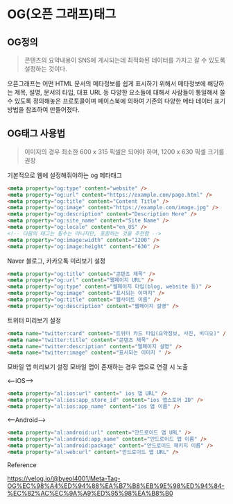 # OG(오픈 그래프)태그

## OG정의

> 콘텐츠의 요약내용이 SNS에 게시되는데 최적화된 데이터를 가지고 갈 수 있도록 설정하는 것이다.

오픈그래프는 어떤 HTML 문서의 메타정보를 쉽게 표시하기 위해서
메타정보에 해당하는 제목, 설명, 문서의 타입, 대표 URL 등 다양한 요소들에 대해서
사람들이 통일해서 쓸 수 있도록 정의해놓은 프로토콜이며
페이스북에 의하여 기존의 다양한 메타 데이터 표기 방법을 참조하여 만들어졌다.

## OG태그 사용법

> 이미지의 경우 최소한 600 x 315 픽셀은 되어야 하며, 1200 x 630 픽셀 크기를 권장

기본적으로 웹에 설정해줘야하는 og 메타태그

```html
<meta property="og:type" content="website" />
<meta property="og:url" content="https://example.com/page.html" />
<meta property="og:title" content="Content Title" />
<meta property="og:image" content="https://example.com/image.jpg" />
<meta property="og:description" content="Description Here" />
<meta property="og:site_name" content="Site Name" />
<meta property="og:locale" content="en_US" />
<!-- 다음의 태그는 필수는 아니지만, 포함하는 것을 추천함 -->
<meta property="og:image:width" content="1200" />
<meta property="og:image:height" content="630" />
```

Naver 블로그, 카카오톡 미리보기 설정

```html
<meta property="og:title" content="콘텐츠 제목" />
<meta property="og:url" content="웹페이지 URL" />
<meta property="og:type" content="웹페이지 타입(blog, website 등)" />
<meta property="og:image" content="표시되는 이미지" />
<meta property="og:title" content="웹사이트 이름" />
<meta property="og:description" content="웹페이지 설명" />
```

트위터 미리보기 설정

```html
<meta name="twitter:card" content="트위터 카드 타입(요약정보, 사진, 비디오)" />
<meta name="twitter:title" content="콘텐츠 제목" />
<meta name="twitter:description" content="웹페이지 설명" />
<meta name="twitter:image" content="표시되는 이미지 " />
```

모바일 앱 미리보기 설정
모바일 앱이 존재하는 경우 앱으로 연결 시 노출

<--iOS-->

```html
<meta property="al:ios:url" content=" ios 앱 URL" />
<meta property="al:ios:app_store_id" content="ios 앱스토어 ID" />
<meta property="al:ios:app_name" content="ios 앱 이름" />
```

<--Android-->

```html
<meta property="al:android:url" content="안드로이드 앱 URL" />
<meta property="al:android:app_name" content="안드로이드 앱 이름" />
<meta property="al:android:package" content="안드로이드 패키지 이름" />
<meta property="al:web:url" content="안드로이드 앱 URL" />
```

Reference

https://velog.io/@byeol4001/Meta-Tag-OG%EC%98%A4%ED%94%88%EA%B7%B8%EB%9E%98%ED%94%84-%EC%82%AC%EC%9A%A9%ED%95%98%EA%B8%B0
